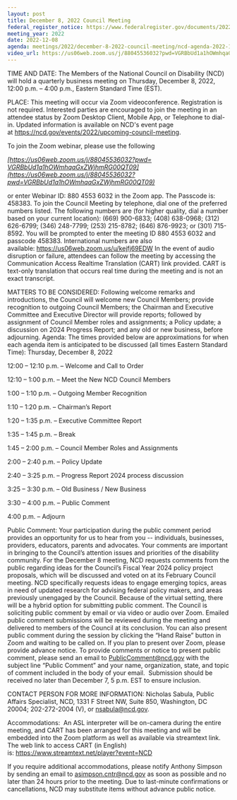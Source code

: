 ```yaml
---
layout: post
title: December 8, 2022 Council Meeting
federal_register_notice: https://www.federalregister.gov/documents/2022/11/25/2022-25795/sunshine-act-meetings
meeting_year: 2022
date: 2022-12-08
agenda: meetings/2022/december-8-2022-council-meeting/ncd-agenda-2022-12-08.docx
video_url: https://us06web.zoom.us/​j/​88045536032?​pwd=​VGRBbUd1a1hOWmhqaGxZWjhmRG00QT09
---
```

TIME AND DATE: The Members of the National Council on Disability (NCD) will hold a quarterly business meeting on Thursday, December 8, 2022, 12:00 p.m. – 4:00 p.m., Eastern Standard Time (EST).

PLACE: This meeting will occur via Zoom videoconference. Registration is not required. Interested parties are encouraged to join the meeting in an attendee status by Zoom Desktop Client, Mobile App, or Telephone to dial-in. Updated information is available on NCD's event page at <https://ncd.gov/events/2022/upcoming-council-meeting>.

To join the Zoom webinar, please use the following

*[https://us06web.zoom.us/​j/​88045536032?​pwd=​VGRBbUd1a1hOWmhqaGxZWjhmRG00QT09](https://us06web.zoom.us/j/88045536032?pwd=VGRBbUd1a1hOWmhqaGxZWjhmRG00QT09)*

or enter Webinar ID: 880 4553 6032 in the Zoom app. The Passcode is: 458383. To join the Council Meeting by telephone, dial one of the preferred numbers listed. The following numbers are (for higher quality, dial a number based on your current location): (669) 900-6833; (408) 638-0968; (312) 626-6799; (346) 248-7799; (253) 215-8782; (646) 876-9923; or (301) 715-8592. You will be prompted to enter the meeting ID 880 4553 6032 and passcode 458383. International numbers are also available: <https://us06web.zoom.us/u/kejfj69EDW> In the event of audio disruption or failure, attendees can follow the meeting by accessing the Communication Access Realtime Translation (CART) link provided. CART is text-only translation that occurs real time during the meeting and is not an exact transcript.

MATTERS TO BE CONSIDERED: Following welcome remarks and introductions, the Council will welcome new Council Members; provide recognition to outgoing Council Members; the Chairman and Executive Committee and Executive Director will provide reports; followed by assignment of Council Member roles and assignments; a Policy update; a discussion on 2024 Progress Report; and any old or new business, before adjourning. Agenda: The times provided below are approximations for when each agenda item is anticipated to be discussed (all times Eastern Standard Time): Thursday, December 8, 2022

12:00 – 12:10 p.m. – Welcome and Call to Order

12:10 – 1:00 p.m. – Meet the New NCD Council Members

1:00 – 1:10 p.m. – Outgoing Member Recognition

1:10 – 1:20 p.m. – Chairman’s Report

1:20 – 1:35 p.m. – Executive Committee Report

1:35 – 1:45 p.m. – Break

1:45 – 2:00 p.m. – Council Member Roles and Assignments

2:00 – 2:40 p.m. – Policy Update

2:40 – 3:25 p.m. – Progress Report 2024 process discussion

3:25 – 3:30 p.m. – Old Business / New Business

3:30 – 4:00 p.m. – Public Comment

4:00 p.m. – Adjourn

Public Comment: Your participation during the public comment period provides an opportunity for us to hear from you -- individuals, businesses, providers, educators, parents and advocates. Your comments are important in bringing to the Council’s attention issues and priorities of the disability community. For the December 8 meeting, NCD requests comments from the public regarding ideas for the Council’s Fiscal Year 2024 policy project proposals, which will be discussed and voted on at its February Council meeting. NCD specifically requests ideas to engage emerging topics, areas in need of updated research for advising federal policy makers, and areas previously unengaged by the Council. Because of the virtual setting, there will be a hybrid option for submitting public comment. The Council is soliciting public comment by email or via video or audio over Zoom. Emailed public comment submissions will be reviewed during the meeting and delivered to members of the Council at its conclusion. You can also present public comment during the session by clicking the “Hand Raise” button in Zoom and waiting to be called on. If you plan to present over Zoom, please provide advance notice. To provide comments or notice to present public comment, please send an email to [PublicComment@ncd.gov](mailto:PublicComment@ncd.gov) with the subject line “Public Comment” and your name, organization, state, and topic of comment included in the body of your email.  Submission should be received no later than December 7, 5 p.m. EST to ensure inclusion.

CONTACT PERSON FOR MORE INFORMATION: Nicholas Sabula, Public Affairs Specialist, NCD, 1331 F Street NW, Suite 850, Washington, DC 20004; 202-272-2004 (V), or [nsabula@ncd.gov](mailto:nsabula@ncd.gov).

Accommodations:  An ASL interpreter will be on-camera during the entire meeting, and CART has been arranged for this meeting and will be embedded into the Zoom platform as well as available via streamtext link. The web link to access CART (in English) is: <https://www.streamtext.net/player?event=NCD>

If you require additional accommodations, please notify Anthony Simpson by sending an email to [asimpson.cntr@ncd.gov](mailto:asimpson.cntr@ncd.gov) as soon as possible and no later than 24 hours prior to the meeting. Due to last-minute confirmations or cancellations, NCD may substitute items without advance public notice.